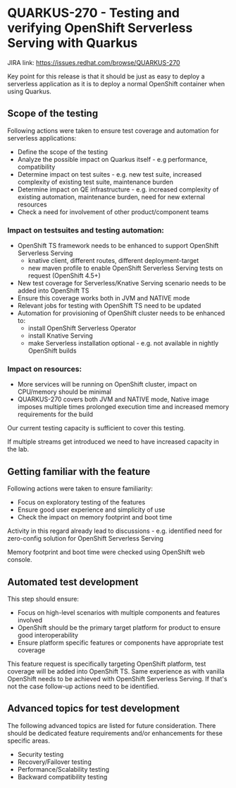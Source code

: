 # QUARKUS-270 - Testing and verifying OpenShift Serverless Serving with Quarkus

JIRA link: https://issues.redhat.com/browse/QUARKUS-270

Key point for this release is that it should be just as easy to deploy a serverless application as it is to deploy a normal OpenShift container when using Quarkus.

## Scope of the testing
Following actions were taken to ensure test coverage and automation for serverless applications:
 - Define the scope of the testing
 - Analyze the possible impact on Quarkus itself - e.g performance, compatibility
 - Determine impact on test suites - e.g. new test suite, increased complexity of existing test suite, maintenance burden
 - Determine impact on QE infrastructure - e.g. increased complexity of existing automation, maintenance burden, need for new external resources
 - Check a need for involvement of other product/component teams

### Impact on testsuites and testing automation:
 - OpenShift TS framework needs to be enhanced to support OpenShift Serverless Serving
   - knative client, different routes, different deployment-target
   - new maven profile to enable OpenShift Serverless Serving tests on request (OpenShift 4.5+)
 - New test coverage for Serverless/Knative Serving scenario needs to be added into OpenShift TS
 - Ensure this coverage works both in JVM and NATIVE mode
 - Relevant jobs for testing with OpenShift TS need to be updated
 - Automation for provisioning of OpenShift cluster needs to be enhanced to:
   - install OpenShift Serverless Operator
   - install Knative Serving
   - make Serverless installation optional - e.g. not available in nightly OpenShift builds

### Impact on resources:
 - More services will be running on OpenShift cluster, impact on CPU/memory should be minimal
 - QUARKUS-270 covers both JVM and NATIVE mode, Native image imposes multiple times prolonged execution time and increased memory requirements for the build

Our current testing capacity is sufficient to cover this testing.

If multiple streams get introduced we need to have increased capacity in the lab.

## Getting familiar with the feature
Following actions were taken to ensure familiarity:
 - Focus on exploratory testing of the features
 - Ensure good user experience and simplicity of use
 - Check the impact on memory footprint and boot time
 
Activity in this regard already lead to discussions - e.g. identified need for zero-config solution for OpenShift Serverless Serving

Memory footprint and boot time were checked using OpenShift web console.

## Automated test development
This step should ensure:
 - Focus on high-level scenarios with multiple components and features involved
 - OpenShift should be the primary target platform for product to ensure good interoperability
 - Ensure platform specific features or components have appropriate test coverage

This feature request is specifically targeting OpenShift platform, test coverage will be added into OpenShift TS. Same experience as with vanilla OpenShift needs to be achieved with OpenShift Serverless Serving. If that's not the case follow-up actions need to be identified.

## Advanced topics for test development
The following advanced topics are listed for future consideration. There should be dedicated feature requirements and/or enhancements for these specific areas.
 - Security testing
 - Recovery/Failover testing
 - Performance/Scalability testing
 - Backward compatibility testing